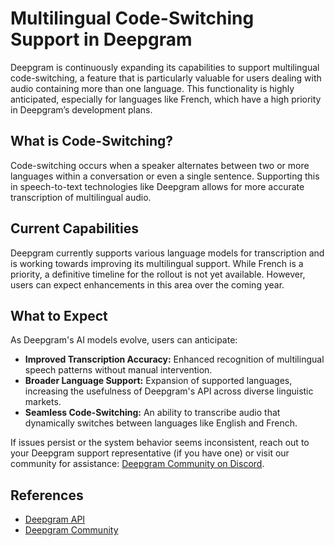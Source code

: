 # Multilingual Code-Switching Support in Deepgram

Deepgram is continuously expanding its capabilities to support multilingual code-switching, a feature that is particularly valuable for users dealing with audio containing more than one language. This functionality is highly anticipated, especially for languages like French, which have a high priority in Deepgram’s development plans.

## What is Code-Switching?
Code-switching occurs when a speaker alternates between two or more languages within a conversation or even a single sentence. Supporting this in speech-to-text technologies like Deepgram allows for more accurate transcription of multilingual audio.

## Current Capabilities
Deepgram currently supports various language models for transcription and is working towards improving its multilingual support. While French is a priority, a definitive timeline for the rollout is not yet available. However, users can expect enhancements in this area over the coming year.

## What to Expect
As Deepgram's AI models evolve, users can anticipate:

- **Improved Transcription Accuracy:** Enhanced recognition of multilingual speech patterns without manual intervention.
- **Broader Language Support:** Expansion of supported languages, increasing the usefulness of Deepgram's API across diverse linguistic markets.
- **Seamless Code-Switching:** An ability to transcribe audio that dynamically switches between languages like English and French.

If issues persist or the system behavior seems inconsistent, reach out to your Deepgram support representative (if you have one) or visit our community for assistance: [Deepgram Community on Discord](https://discord.gg/deepgram).

## References
- [Deepgram API](https://developers.deepgram.com/docs)
- [Deepgram Community](https://community.deepgram.com)